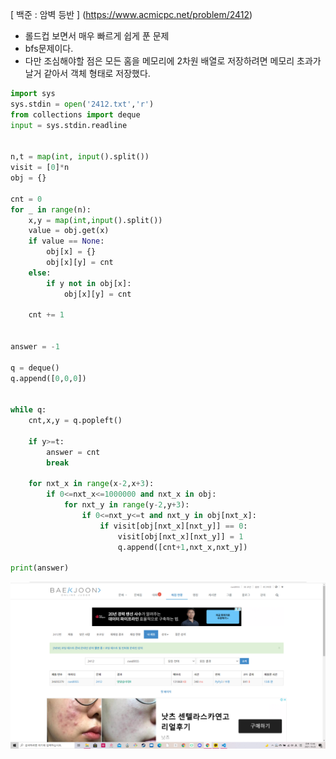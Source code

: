 [ 백준 : 암벽 등반 ] (https://www.acmicpc.net/problem/2412)



- 롤드컵 보면서 매우 빠르게 쉽게 푼 문제
- bfs문제이다.
- 다만 조심해야할 점은 모든 홈을 메모리에 2차원 배열로 저장하려면 메모리 초과가 날거 같아서 객체 형태로 저장했다.



```python
import sys
sys.stdin = open('2412.txt','r')
from collections import deque
input = sys.stdin.readline


n,t = map(int, input().split())
visit = [0]*n
obj = {}

cnt = 0
for _ in range(n):
    x,y = map(int,input().split())
    value = obj.get(x)
    if value == None:
        obj[x] = {}
        obj[x][y] = cnt
    else:
        if y not in obj[x]:
            obj[x][y] = cnt

    cnt += 1


answer = -1

q = deque()
q.append([0,0,0])


while q:
    cnt,x,y = q.popleft()

    if y>=t:
        answer = cnt
        break

    for nxt_x in range(x-2,x+3):
        if 0<=nxt_x<=1000000 and nxt_x in obj:
            for nxt_y in range(y-2,y+3):
                if 0<=nxt_y<=t and nxt_y in obj[nxt_x]:
                    if visit[obj[nxt_x][nxt_y]] == 0:
                        visit[obj[nxt_x][nxt_y]] = 1
                        q.append([cnt+1,nxt_x,nxt_y])

print(answer)
```

![20211023_224906](20211023_224906.png)